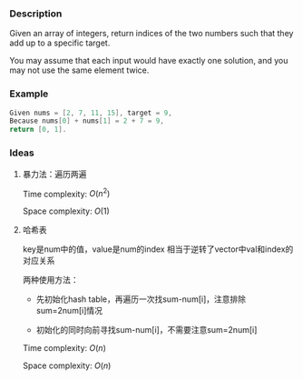 ### Description

Given an array of integers, return indices of the two numbers such that they add up to a specific target.

You may assume that each input would have exactly one solution, and you may not use the same element twice.

### Example

``````cpp
Given nums = [2, 7, 11, 15], target = 9,
Because nums[0] + nums[1] = 2 + 7 = 9,
return [0, 1].
``````

### Ideas
1. 暴力法：遍历两遍   

   Time complexity: $O(n^2)$
   
   Space complexity: $O(1)$

2. 哈希表

   key是num中的值，value是num的index
   相当于逆转了vector中val和index的对应关系 

   两种使用方法：
   
   - 先初始化hash table，再遍历一次找sum-num[i]，注意排除sum=2num[i]情况

   - 初始化的同时向前寻找sum-num[i]，不需要注意sum=2num[i]


   Time complexity: $O(n)$

   Space complexity: $O(n)$
